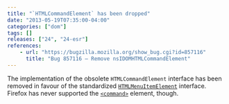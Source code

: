 ```yaml
---
title: "`HTMLCommandElement` has been dropped"
date: "2013-05-19T07:35:00-04:00"
categories: ["dom"]
tags: []
releases: ["24", "24-esr"]
references:
    - url: "https://bugzilla.mozilla.org/show_bug.cgi?id=857116"
      title: "Bug 857116 – Remove nsIDOMHTMLCommandElement"
---
```

The implementation of the obsolete `HTMLCommandElement` interface has been removed in favour of the standardized [`HTMLMenuItemElement`](https://developer.mozilla.org/docs/Web/API/HTMLMenuItemElement) interface. Firefox has never supported the [`<command>`](https://developer.mozilla.org/docs/Web/HTML/Element/command) element, though.
